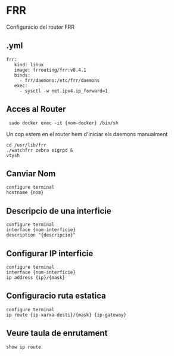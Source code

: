 # FRR

Configuracio del router FRR

## .yml

```
frr:
   kind: linux
   image: frrouting/frr:v8.4.1
   binds:
     - frr/daemons:/etc/frr/daemons
   exec:
     - sysctl -w net.ipv4.ip_forward=1
```

## Acces al Router

```
 sudo docker exec -it {nom-docker} /bin/sh
```

Un cop estem en el router hem d'iniciar els daemons manualment

```
cd /usr/lib/frr
./watchfrr zebra eigrpd &
vtysh
```

## Canviar Nom

```
configure terminal
hostname {nom}
```

## Descripcio de una interficie

```
configure terminal
interface {nom-interficie}
description "{descripcio}"
```

## Configurar IP interficie

```
configure terminal
interface {nom-interficie}
ip address {ip}/{mask}
```

## Configuracio ruta estatica

```
configure terminal
ip route {ip-xarxa-desti}/{mask} {ip-gateway}
```

## Veure taula de enrutament

```
show ip route
```
